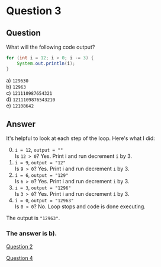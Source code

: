 # Question 3
## Question
What will the following code output?
```java
for (int i = 12; i > 0; i -= 3) {
	System.out.println(i);
}
```
a) `129630`  
b) `12963`  
c) `121110987654321`  
d) `1211109876543210`  
e) `12108642`
## Answer
It's helpful to look at each step of the loop. Here's what I did:

0. `i = 12`, `output = ""`  
Is `12 > 0`?
Yes. Print i and run decrement `i` by 3.
1. `i = 9`, `output = "12"`  
Is `9 > 0`?
Yes. Print i and run decrement `i` by 3.
2. `i = 6`, `output = "129"`  
Is `6 > 0`?
Yes. Print i and run decrement `i` by 3.
3. `i = 3`, `output = "1296"`  
Is `3 > 0`?
Yes. Print i and run decrement `i` by 3.
4. `i = 0`, `output = "12963"`  
Is `0 > 0`?
No. Loop stops and code is done executing.

The output is `"12963"`.

### **The answer is b).**
[Question 2](https://thunderredstar.me/Test-2-Review/explanations/the_part_with_multiple_guesses/1-9/2)

[Question 4](https://thunderredstar.me/Test-2-Review/explanations/the_part_with_multiple_guesses/1-9/4)